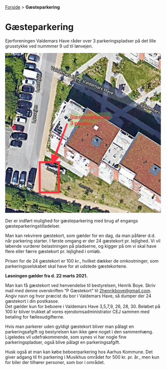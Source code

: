 [Forside](/) > **Gæsteparkering**

# Gæsteparkering

Ejerforeningen Valdemars Have råder over 3 parkeringspladser på det lille grusstykke ved nummmer 9 ud til lønvejen.

![alt text][parkering]

Der er indført mulighed for gæsteparkering med brug af engangs gæsteparkeringstilladelser. 

Man kan rekvirere gæstekort, som gælder for en dag, da man påfører d.d. når parkering starter. I første omgang er der 24 gæstekort pr. lejlighed. 
Vi vil løbende vurderer belastningen på pladserne, og kigger på om vi skal have flere eller færre gæstekort pr. lejlighed i omløb.

Prisen for de 24 gæstekort er 100 kr., hvilket dækker de omkostninger, som parkeringsselskabet skal have for at udstede gæstekortene.

**Løsningen gælder fra d. 22 marts 2021.**

Man kan få gæstekort ved henvendelse til bestyrelsen, Henrik Boye. Skriv mail med denne overskriften “P Gæstekort” til 2henrikboye@gmail.com. 
Angiv navn og hvor præcist du bor i Valdemars Have, så dumper der 24 gæstekort i din postkasse.  
Det gælder kun for beboere i Valdemars Have 3,5,7,9, 26, 28, 30. 
Beløbet på 100 kr bliver trukket af vores ejendomsadministrator CEJ sammen med betaling for fællesudgifterne.

Hvis man parkerer uden gyldigt gæstekort bliver man pålagt en parkeringsafgift og bestyrelsen kan ikke gøre noget i den sammenhæng. 
Ligeledes vil udefrakommende, som synes vi har nogle fine parkeringspladser, også blive pålagt en parkeringsafgift.   

Husk også at man kan købe beboerparkering hos Aarhus Kommune. Det giver adgang til fri parkering i Musikhus området for 500 kr. pr. år., men kun for biler der tilhører personer, som bor i området.

[parkering]: /billeder/parkering.png "Gæsteparkering Valdemars Have"